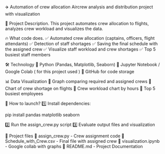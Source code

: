 ✈️ Automation of crew allocation
Aircrew analysis and distribution project with visualization

📌 Project Description.
This project automates crew allocation to flights, analyzes crew workload and visualizes the data.

🔥 What code does.
✅ Automated crew allocation (captains, officers, flight attendants)
✅ Detection of staff shortages
✅ Saving the final schedule with the assigned crew
✅ Visualize staff workload and crew shortages
✅ Top 5 busiest staff members

🛠 Technology
🔹 Python (Pandas, Matplotlib, Seaborn)
🔹 Jupyter Notebook / Google Colab ( for this project used )
🔹 GitHub for code storage

📊 Data Visualization
🔹 Graph comparing required and assigned crews
🔹 Chart of crew shortage on flights
🔹 Crew workload chart by hours
🔹 Top 5 busiest employees

🚀 How to launch?
1️⃣ Install dependencies:

pip install pandas matplotlib seaborn

2️⃣ Run the assign_crew.py script
3️⃣ Evaluate output files and visualization

📁 Project files
📌 assign_crew.py - Crew assignment code
📌 Schedule_with_Crew.csv - Final file with assigned crew
📌 visualization.ipynb - Google collab with graphs
📌 README.md - Project Documentation

